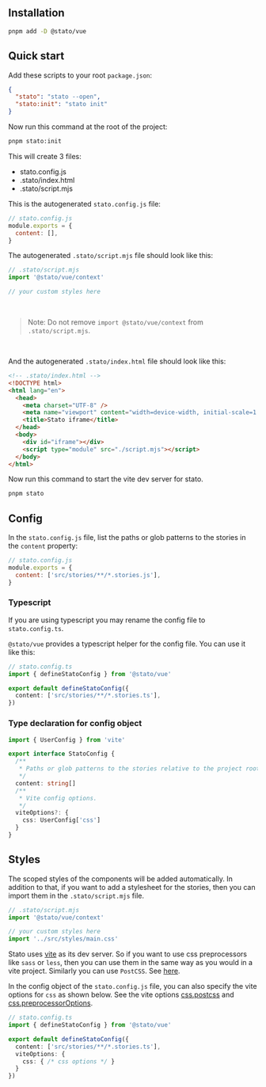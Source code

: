 ## Installation

```bash
pnpm add -D @stato/vue
```

## Quick start

Add these scripts to your root `package.json`:

```json
{
  "stato": "stato --open",
  "stato:init": "stato init"
}
```

Now run this command at the root of the project:
```bash
pnpm stato:init
```

This will create 3 files:
- stato.config.js
- .stato/index.html
- .stato/script.mjs

This is the autogenerated `stato.config.js` file:

```js
// stato.config.js
module.exports = {
  content: [],
}
```

The autogenerated `.stato/script.mjs` file should look like this:

```mjs
// .stato/script.mjs
import '@stato/vue/context'

// your custom styles here
```

<br>

> Note: Do not remove `import @stato/vue/context` from `.stato/script.mjs`.

<br>

And the autogenerated `.stato/index.html` file should look like this:

```html
<!-- .stato/index.html -->
<!DOCTYPE html>
<html lang="en">
  <head>
    <meta charset="UTF-8" />
    <meta name="viewport" content="width=device-width, initial-scale=1.0" />
    <title>Stato iframe</title>
  </head>
  <body>
    <div id="iframe"></div>
    <script type="module" src="./script.mjs"></script>
  </body>
</html>
```

Now run this command to start the vite dev server for stato.

```bash
pnpm stato
```

## Config

In the `stato.config.js` file, list the paths or glob patterns to the stories in the `content` property:

```js
// stato.config.js
module.exports = {
  content: ['src/stories/**/*.stories.js'],
}
```

### Typescript

If you are using typescript you may rename the config file to `stato.config.ts`.

`@stato/vue` provides a typescript helper for the config file. You can use it like this:

```ts
// stato.config.ts
import { defineStatoConfig } from '@stato/vue'

export default defineStatoConfig({
  content: ['src/stories/**/*.stories.ts'],
})
```

### Type declaration for config object

```ts
import { UserConfig } from 'vite'

export interface StatoConfig {
  /**
   * Paths or glob patterns to the stories relative to the project root.
   */
  content: string[]
  /**
   * Vite config options.
   */
  viteOptions?: {
    css: UserConfig['css']
  }
}
```

## Styles

The scoped styles of the components will be added automatically. In addition to that, if you want to add a stylesheet for the stories, then you can import them in the `.stato/script.mjs` file.

```mjs
// .stato/script.mjs
import '@stato/vue/context'

// your custom styles here
import '../src/styles/main.css'
```

Stato uses [vite](https://vitejs.dev) as its dev server. So if you want to use css preprocessors like `sass` or `less`, then you can use them in the same way as you would in a vite project. Similarly you can use `PostCSS`. See [here](https://vitejs.dev/guide/features.html#css).

In the config object of the `stato.config.js` file, you can also specify the vite options for `css` as shown below. See the vite options [css.postcss](https://vitejs.dev/config/#css-postcss) and [css.preprocessorOptions](https://vitejs.dev/config/#css-preprocessoroptions).

```ts
// stato.config.ts
import { defineStatoConfig } from '@stato/vue'

export default defineStatoConfig({
  content: ['src/stories/**/*.stories.ts'],
  viteOptions: {
    css: { /* css options */ }
  }
})
```

